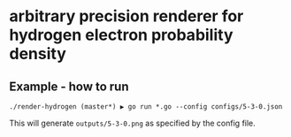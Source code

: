 # arbitrary precision renderer for hydrogen electron probability density

## Example - how to run
```
./render-hydrogen (master*) ▶ go run *.go --config configs/5-3-0.json
```

This will generate ``outputs/5-3-0.png`` as specified by the config file.
